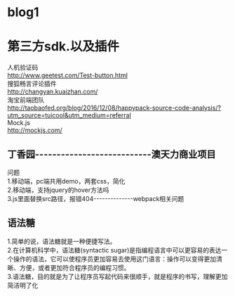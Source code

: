 # blog1
第三方sdk.以及插件
==========================
人机验证码<br>
http://www.geetest.com/Test-button.html<br>
搜狐畅言评论插件<br>
http://changyan.kuaizhan.com/<br>
淘宝前端团队<br>
http://taobaofed.org/blog/2016/12/08/happypack-source-code-analysis/?utm_source=tuicool&utm_medium=referral<br>
Mock.js<br>
http://mockjs.com/<br>



丁香园---------------------------澳天力商业项目
--------------------------------------------
问题<br>
1.移动端，pc端共用demo，两套css，简化<br>
2.移动端，支持jquery的hover方法吗<br>
3.js里面替换src路径，报错404--------------webpack相关问题<br>


语法糖
-----------------
1.简单的说，语法糖就是一种便捷写法。<br>
2.在计算机科学中，语法糖(syntactic sugar)是指编程语言中可以更容易的表达一个操作的语法，它可以使程序员更加容易去使用这门语言：操作可以变得更加清晰、方便，或者更加符合程序员的编程习惯。<br>
3.语法糖，目的就是为了让程序员写起代码来很顺手，就是程序的书写，理解更加简洁明了化<br>
